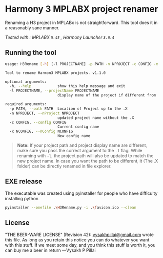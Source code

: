 # Harmony 3 MPLABX project renamer

Renaming a H3 project in MPLABx is not straightforward. This tool does it in a reasonably sane manner. 

_Tested with : MPLABX `5.45` , Harmony Launcher `3.6.4`_

## Running the tool

```bash
usage: H3Rename [-h] [-l PROJECTNAME] -p PATH -n NPROJECT -c CONFIG -x NCONFIG

Tool to rename Harmon3 MPLABX projects. v1.1.0

optional arguments:
  -h, --help            show this help message and exit
  -l PROJECTNAME, --projectName PROJECTNAME
                        display name of the project if different from .X path

required arguments:
  -p PATH, --path PATH  Location of Project up to the .X
  -n NPROJECT, --nProject NPROJECT
                        updated project name without the .X
  -c CONFIG, --config CONFIG
                        Current config name
  -x NCONFIG, --nConfig NCONFIG
                        New config name
```

 > **Note:** If your project path and project display name are different, make sure you pass the correct argument to the `-l` flag. While renaming with `-l`, the project path will also be updated to match the new project name. In case you want the path to be different, it (The .X folder) can be directly renamed in file explorer. 

## EXE release

The executable was created using pyinstaller for people who have difficulty installing python.

```bash
pyinstaller --onefile .\H3Rename.py -i .\favicon.ico --clean
```

## License

"THE BEER-WARE LICENSE" (Revision 42): vysakhpillai@gmail.com wrote this file. As long as you retain this notice you can do whatever you want with this stuff. If we meet some day, and you think this stuff is worth it, you can buy me a beer in return —Vysakh P Pillai
